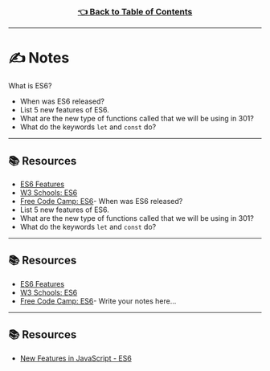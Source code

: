 <h3 align="center"><a href="./README.md">👈 Back to Table of Contents</a></h3>

---

# ✍️ Notes
What is ES6?
- When was ES6 released?
- List 5 new features of ES6.
- What are the new type of functions called that we will be using in 301?
- What do the keywords `let` and `const` do?

---

## 📚 Resources 
- [ES6 Features](http://es6-features.org/#Constants)
- [W3 Schools: ES6](https://www.w3schools.com/js/js_es6.asp)
- [Free Code Camp: ES6](https://www.freecodecamp.org/learn/javascript-algorithms-and-data-structures/#es6)- When was ES6 released?
- List 5 new features of ES6.
- What are the new type of functions called that we will be using in 301?
- What do the keywords `let` and `const` do?

---

## 📚 Resources 
- [ES6 Features](http://es6-features.org/#Constants)
- [W3 Schools: ES6](https://www.w3schools.com/js/js_es6.asp)
- [Free Code Camp: ES6](https://www.freecodecamp.org/learn/javascript-algorithms-and-data-structures/#es6)- Write your notes here...

---

## 📚 Resources 
- [New Features in JavaScript - ES6](http://es6-features.org/#Constants)
